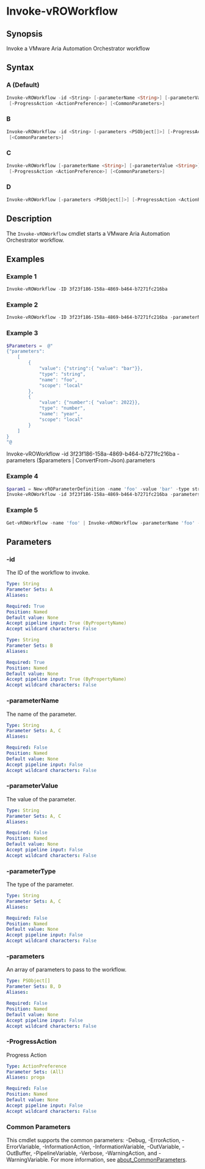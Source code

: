 # Invoke-vROWorkflow

## Synopsis

Invoke a VMware Aria Automation Orchestrator workflow

## Syntax

### A (Default)

```powershell
Invoke-vROWorkflow -id <String> [-parameterName <String>] [-parameterValue <String>] [-parameterType <String>]
 [-ProgressAction <ActionPreference>] [<CommonParameters>]
```

### B

```powershell
Invoke-vROWorkflow -id <String> [-parameters <PSObject[]>] [-ProgressAction <ActionPreference>]
 [<CommonParameters>]
```

### C

```powershell
Invoke-vROWorkflow [-parameterName <String>] [-parameterValue <String>] [-parameterType <String>]
 [-ProgressAction <ActionPreference>] [<CommonParameters>]
```

### D

```powershell
Invoke-vROWorkflow [-parameters <PSObject[]>] [-ProgressAction <ActionPreference>] [<CommonParameters>]
```

## Description

The `Invoke-vROWorkflow` cmdlet starts a VMware Aria Automation Orchestrator workflow.

## Examples

### Example 1

```powershell
Invoke-vROWorkflow -ID 3f23f186-158a-4869-b464-b7271fc216ba
```

### Example 2

```powershell
Invoke-vROWorkflow -ID 3f23f186-158a-4869-b464-b7271fc216ba -parameterName 'text' -parameterValue 'foo' -parameterType 'string'
```

### Example 3

```powershell
$Parameters =  @"
{"parameters":
    [
        {
            "value": {"string":{ "value": "bar"}},
            "type": "string",
            "name": "foo",
            "scope": "local"
        },
        {
            "value": {"number":{ "value": 2022}},
            "type": "number",
            "name": "year",
            "scope": "local"
        }
    ]
}
"@
```

Invoke-vROWorkflow -id 3f23f186-158a-4869-b464-b7271fc216ba -parameters ($parameters | ConvertFrom-Json).parameters

### Example 4

```powershell
$param1 = New-vROParameterDefinition -name 'foo' -value 'bar' -type string -scope LOCAL
Invoke-vROWorkflow -id 3f23f186-158a-4869-b464-b7271fc216ba -parameters $param1
```

### Example 5

```powershell
Get-vROWorkflow -name 'foo' | Invoke-vROWorkflow -parameterName 'foo' -parameterValue 'bar' -parameterType string
```

## Parameters

### -id

The ID of the workflow to invoke.

```yaml
Type: String
Parameter Sets: A
Aliases:

Required: True
Position: Named
Default value: None
Accept pipeline input: True (ByPropertyName)
Accept wildcard characters: False
```

```yaml
Type: String
Parameter Sets: B
Aliases:

Required: True
Position: Named
Default value: None
Accept pipeline input: True (ByPropertyName)
Accept wildcard characters: False
```

### -parameterName

The name of the parameter.

```yaml
Type: String
Parameter Sets: A, C
Aliases:

Required: False
Position: Named
Default value: None
Accept pipeline input: False
Accept wildcard characters: False
```

### -parameterValue

The value of the parameter.

```yaml
Type: String
Parameter Sets: A, C
Aliases:

Required: False
Position: Named
Default value: None
Accept pipeline input: False
Accept wildcard characters: False
```

### -parameterType

The type of the parameter.

```yaml
Type: String
Parameter Sets: A, C
Aliases:

Required: False
Position: Named
Default value: None
Accept pipeline input: False
Accept wildcard characters: False
```

### -parameters

An array of parameters to pass to the workflow.

```yaml
Type: PSObject[]
Parameter Sets: B, D
Aliases:

Required: False
Position: Named
Default value: None
Accept pipeline input: False
Accept wildcard characters: False
```

### -ProgressAction

Progress Action

```yaml
Type: ActionPreference
Parameter Sets: (All)
Aliases: proga

Required: False
Position: Named
Default value: None
Accept pipeline input: False
Accept wildcard characters: False
```

### Common Parameters

This cmdlet supports the common parameters: -Debug, -ErrorAction, -ErrorVariable, -InformationAction, -InformationVariable, -OutVariable, -OutBuffer, -PipelineVariable, -Verbose, -WarningAction, and -WarningVariable. For more information, see [about_CommonParameters](http://go.microsoft.com/fwlink/?LinkID=113216).
